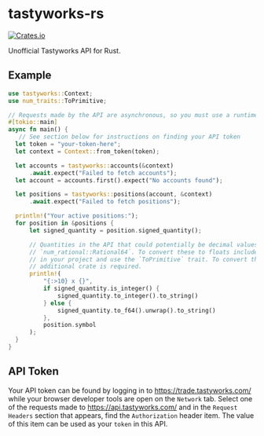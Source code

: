 # tastyworks-rs

[![Crates.io][crates_img]][crates_link]

[crates_img]: https://img.shields.io/crates/v/tastyworks.svg
[crates_link]: https://crates.io/crates/tastyworks

Unofficial Tastyworks API for Rust.

## Example

```rust
use tastyworks::Context;
use num_traits::ToPrimitive;

// Requests made by the API are asynchronous, so you must use a runtime such as `tokio`.
#[tokio::main]
async fn main() {
   // See section below for instructions on finding your API token
  let token = "your-token-here";
  let context = Context::from_token(token);

  let accounts = tastyworks::accounts(&context)
      .await.expect("Failed to fetch accounts");
  let account = accounts.first().expect("No accounts found");

  let positions = tastyworks::positions(account, &context)
      .await.expect("Failed to fetch positions");

  println!("Your active positions:");
  for position in &positions {
      let signed_quantity = position.signed_quantity();

      // Quantities in the API that could potentially be decimal values are stored as
      // `num_rational::Rational64`. To convert these to floats include the `num-traits` crate
      // in your project and use the `ToPrimitive` trait. To convert these to integers no
      // additional crate is required.
      println!(
          "{:>10} x {}",
          if signed_quantity.is_integer() {
              signed_quantity.to_integer().to_string()
          } else {
              signed_quantity.to_f64().unwrap().to_string()
          },
          position.symbol
      );
  }
}
```

## API Token

Your API token can be found by logging in to https://trade.tastyworks.com/ while your browser developer tools are open on the `Network` tab.
Select one of the requests made to https://api.tastyworks.com/ and in the `Request Headers` section that appears, find the `Authorization` header item.
The value of this item can be used as your `token` in this API.
